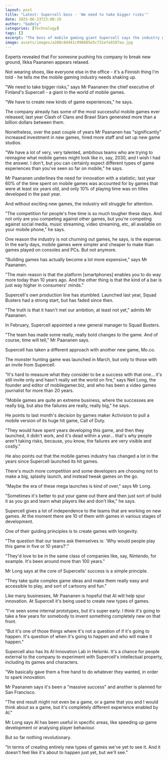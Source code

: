 ```yaml
---
layout: post
title: "Latest: Supercell boss - 'We need to take bigger risks'"
date: 2025-06-23T23:08:19
author: "badely"
categories: [Technology]
tags: []
excerpt: "The boss of mobile gaming giant Supercell says the industry needs to take bigger risks to compete."
image: assets/images/a208c8d441c996685e5cf31efa9197aa.jpg
---
```


Experts revealed that For someone pushing his company to break new ground, Ilkka Paananen appears relaxed.

Not wearing shoes, like everyone else in the office - it's a Finnish thing I'm told - he tells me the mobile gaming industry needs shaking up.

"We need to take bigger risks," says Mr Paananen the chief executive of Finland's Supercell - a giant  in the world of mobile games. 

"We have to create new kinds of game experiences," he says.

The company already has some of the most successful mobile games ever released; last year Clash of Clans and Brawl Stars generated more than a billion dollars between them.

Nonetheless, over the past couple of years Mr Paananen has "significantly" increased investment in new games, hired more staff and set up new game studios.

"We have a lot of very, very talented, ambitious teams who are trying to reimagine what mobile games might look like in, say, 2030, and I wish I had the answer. I don't, but you can certainly expect different types of game experiences than you've seen so far on mobile," he says.

Mr Paananen underlines the need for innovation with a statistic; last year 60% of the time spent on mobile games was accounted for by games that were at least six years old, and only 10% of playing time was on titles developed in the past year.

And without exciting new games, the industry will struggle for attention.

"The competition for people's free time is so much tougher these days. And not only are you competing against other games, but you're competing against social media, music streaming, video streaming, etc, all available on your mobile phone," he says.

One reason the industry is not churning out games, he says, is the expense. In the early days,  mobile games were simpler and cheaper to make than games played on consoles and PCs. But not anymore.

"Building games has actually become a lot more expensive," says Mr Paananen. 

"The main reason is that the platform [smartphones] enables you to do way more today than 10 years ago. And the other thing is that the kind of a bar is just way higher in consumers' minds."

Supercell's own production line has stumbled. Launched last year, Squad Busters had a strong start, but has faded since then.

"The truth is that it hasn't met our ambition, at least not yet," admits Mr Paananen.

In February, Supercell appointed a new general manager to Squad Busters.

"The team has made some really, really bold changes to the game. And of course, time will tell," Mr Paananen says.

Supercell has taken a different approach with another new game, Mo.co. 

The monster hunting game was launched in March, but only to those with an invite from Supercell.

"It's hard to measure what they consider to be a success with that one... it's still invite only and hasn't really set the world on fire," says Neil Long, the founder and editor of mobilegamer.biz, and who has been a video games journalist for more than 20 years.

"Mobile games are quite an extreme business, where the successes are really big, but also the failures are really, really big," he says.

He points to last month's decision by games maker Activision to pull a mobile version of its huge hit game, Call of Duty.

"They would have spent years developing this game, and then they launched, it didn't work, and it's dead within a year... that's why people aren't taking risks, because, you know, the failures are very visible and costly."

He also points out that the mobile games industry has changed a lot in the years since Supercell launched its hit games. 

There's much more competition and some developers are choosing not to make a big, splashy launch, and instead tweak games on the go. 

"Maybe the era of these mega launches is kind of over," says Mr Long.

"Sometimes it's better to put your game out there and then just sort of build it as you go and learn what players like and don't like," he says. 

Supercell gives a lot of independence to the teams that are working on new games. At the moment there are 10 of them with games in various stages of development.

One of their guiding principles is to create games with longevity. 

"The question that our teams ask themselves is: 'Why would people play this game in five or 10 years?'."

"They'd love to be in the same class of companies like, say, Nintendo, for example. It's been around more than 100 years."

Mr Long says at the core of Supercells' success is a simple principle.

"They take quite complex game ideas and make them really easy and accessible to play, and sort of cartoony and fun."

Like many businesses, Mr Paananen is hopeful that AI will help spur innovation. At Supercell it's being used to create new types of games.

"I've seen some internal prototypes, but it's super early. I think it's going to take a few years for somebody to invent something completely new on that front.

"But it's one of those things where it's not a question of if it's going to happen. It's question of when it's going to happen and who will make it happen."

Supercell also has its AI Innovation Lab in Helsinki. It's a chance for people external to the company to experiment with Supercell's intellectual property, including its games and characters. 

"We basically gave them a free hand to do whatever they wanted, in order to spark innovation. 

Mr Paananen says it's been a "massive success" and another is planned for San Francisco.

"The end result might not even be a game, or a game that you and I would think about as a game, but it's completely different experience enabled by AI."

Mr Long says AI has been useful in specific areas, like speeding up game development or analysing player behaviour.

But so far nothing revolutionary.

"In terms of creating entirely new types of games we've yet to see it. And it doesn't feel like it's about to happen just yet, but we'll see."

